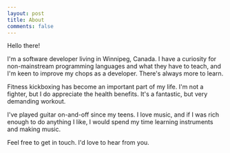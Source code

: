 ```yaml
---
layout: post
title: About
comments: false
---
```


Hello there!

I'm a software developer living in Winnipeg, Canada. I have a curiosity for
non-mainstream programming languages and what they have to teach, and I'm keen 
to improve my chops as a developer. There's always more to learn.

Fitness kickboxing has become an important part of my life. I'm not a fighter, 
but I do appreciate the health benefits. It's a fantastic, but very demanding
workout. 

I've played guitar on-and-off since my teens. I love music, and if I was rich
enough to do anything I like, I would spend my time learning instruments and
making music.

Feel free to get in touch. I'd love to hear from you.
